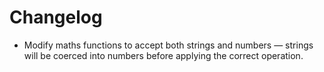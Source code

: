 # Changelog

- Modify maths functions to accept both strings and numbers — strings will be coerced into numbers before applying the correct operation.
